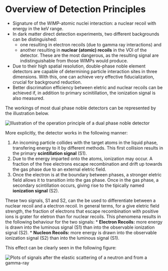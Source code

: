 # Overview of Detection Principles

 * Signature of the WIMP-atomic nuclei interaction: a nuclear recoil with energy in the keV range.
 * In dark matter direct detection experiments, two different backgrounds can be distinguished:
	* one resulting in electron recoils (due to gamma ray interactions) and
	* another resulting in **nuclear (atomic) recoils** in the VOI of the detector. These are the most dangerous, as the resulting signal are indistinguishable from those WIMPs would produce.
 * Due to their high spatial resolution, double-phase noble element detectors are capable of determining particle interaction sites in three dimensions. With this, one can achieve very effective fiducialization, crucial for background reduction.
 * Better discrimation efficiency between eletric and nuclear recoils can be achieved if, in addition to primary scinitillation, the ionization signal is also measured.

The workings of most dual phase noble detectors can be represented by the illustration below.

![Illustration of the operation principle of a dual phase noble detector](https://github.com/migueldbg/DSNotes-Ar-recoil-energy/blob/master/figures/V.%20Chepel%20and%20H.%20Ara%C3%BAjo%20(arxiv:1207.2292)%20-%20FIgure%202.png)

More explicitly, the detector works in the following manner:
 
1. An incoming particle collides with the target atoms in the liquid phase, transfering energy to it by different methods. This first collision results in the primary **scintillation signal** (S1).
1. Due to the energy imparted onto the atoms, ionization may occur. A fraction of the free electrons escape recombination and drift up towards the gas phase due to an external eletric field.
1. Once the electron is at the boundary between phases, a stronger eletric field allows it to transition into the gas phase. Once in the gas phase, a secondary scintillation occurs, giving rise to the tipically named **ionization signal** (S2).

These two signals, S1 and S2, can the be used to differentiate between a nuclear recoil and a electron recoil. In general terms, for a give eletric field strength, the fraction of electrons that escape recombination with positive ions is grater for eletron than for nuclear recoils. This phenomena results in the following behaviour for the two signals:
	* **Electron Recoils:** more energy is drawn into the luminous signal (S1) than into the observable ionization signal (S2).
	* **Nucleon Recoils:** more energy is drawn into the observable ionization signal (S2) than into the luminous signal (S1).

This effect can be clearly seen in the following figure:

![Plots of signals after the elastic scattering of a neutron and from a gamma-ray]()
